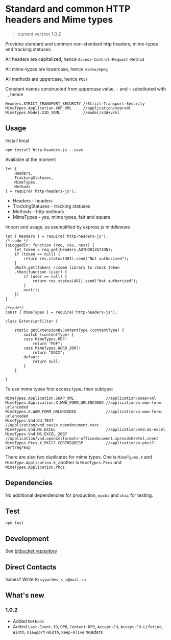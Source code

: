 # Standard and common HTTP headers and Mime types

> current version 1.0.2

Provides standard and common non-standard http headers, mime-types and tracking statuses.

All headers are capitalized, hence `Access-Control-Request-Method`

All mime-types are lowercase, hence `video/mpeg`

All methods are uppercase, hence `POST`

Constant names constructed from uppercase value, `-` and `+` substituted with `_`, hence

    Headers.STRICT_TRANSPORT_SECURITY //Strict-Transport-Security
	MimeTypes.Application.XOP_XML     //application/xop+xml
	MimeTypes.Model.X3D_VRML          //model/x3d+vrml

## Usage

Install local
 
    npm install http-headers-js --save
	
Available at the moment

    let { 
	    Headers, 
		TrackingStatuses, 
		MimeTypes, 
		Methods 
	} = require('http-headers-js');
	
- Headers - headers
- TrackingStatuses - tracking statuses
- Methods - http methods
- MimeTypes - yes, mime types, fair and square

	
Import and usage, as exemplified by express js middleware

    let { Headers } = require('http-headers-js');
	/* code */
	isLoggedIn: function (req, res, next) {	
		let token = req.get(Headers.AUTHORIZATION);
		if (token == null) {
			return res.status(401).send("Not authorized");
		}
        OAuth.get(token) //some library to check token
		.then(function (user) {
			if (user == null) {
				return res.status(401).send("Not authorized");
			}			
			next();
		})
    }
	
	/*code*/
    const { MimeTypes } = require('http-headers-js');
    
    class ExtensionFilter {
    
    	static getExtensionByContentType (contentType) {            
            switch (contentType) {
            case MimeTypes.PDF:
    			return "PDF";
    		case MimeTypes.WORD_2007:
    			return "DOCX";
    		defaut:
    			return null;
    		}
        }
		
	}
	
To use mime types first access type, then subtype:

	MimeTypes.Application.SOAP_XML              //application/soap+xml
	MimeTypes.Application.X.WWW_FORM_URLENCODED //application/x-www-form-urlencoded
	MimeTypes.X.WWW_FORM_URLENCODED             //application/x-www-form-urlencoded
	MimeTypes.Vnd.Od.TEXT                       //application/vnd.oasis.opendocument.text
	MimeTypes.Vnd.MS.EXCEL                      //application/vnd.ms-excel
	MimeTypes.Vnd.MS.EXCEL_2007                 //application/vnd.openxmlformats-officedocument.spreadsheetml.sheet
	MimeTypes.Pkcs.X_PKCS7_CERTREQRESP          //application/x-pkcs7-certreqresp
	
There are also two duplicates for mime types. One is `MimeTypes.X` and `MimeType.Application.X`, another is `MimeTypes.Pkcs` and `MimeTypes.Application.Pkcs`
	
## Dependencies

No additional dependencies for production, `mocha` and `chai` for testing.
	
## Test

    npm test

## Development

See [bitbucket repository](https://bitbucket.org/sypachev_s_s/http-headers-js/)

## Direct Contacts

Issues? Write to `sypachev_s_s@mail.ru`

## What's new
### 1.0.2
- Added `Methods`
- Added `Last-Event-ID`, `DPR`, `Content-DPR`, `Accept-CH`, `Accept-CH-Lifetime`, `Width`, `Viewport-Width`, `Keep-Alive` headers





















	
	
